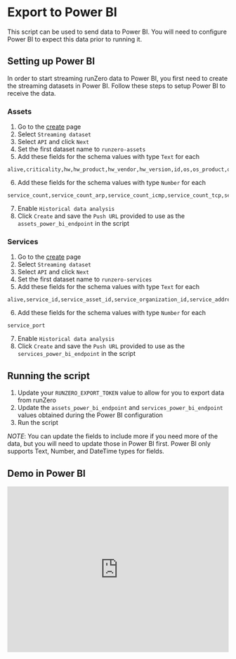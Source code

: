 # Export to Power BI

This script can be used to send data to Power BI. You will need to configure Power BI to expect this data prior to running it.

## Setting up Power BI

In order to start streaming runZero data to Power BI, you first need to create the streaming datasets in Power BI. Follow these steps to setup Power BI to receive the data.

### Assets

1. Go to the [create](https://app.powerbi.com/groups/me/create) page
2. Select `Streaming dataset`
3. Select `API` and click `Next`
4. Set the first dataset name to `runzero-assets`
5. Add these fields for the schema values with type `Text` for each

```text
alive,criticality,hw,hw_product,hw_vendor,hw_version,id,os,os_product,os_vendor,os_version,risk
```

6. Add these fields for the schema values with type `Number` for each

```text
service_count,service_count_arp,service_count_icmp,service_count_tcp,service_count_udp,software_count,vulnerability_count
```

7. Enable `Historical data analysis`
8. Click `Create` and save the `Push URL` provided to use as the `assets_power_bi_endpoint` in the script

### Services

1. Go to the [create](https://app.powerbi.com/groups/me/create) page
2. Select `Streaming dataset`
3. Select `API` and click `Next`
4. Set the first dataset name to `runzero-services`
5. Add these fields for the schema values with type `Text` for each

```text
alive,service_id,service_asset_id,service_organization_id,service_address,service_transport,service_vhost,service_summary,id,organization_id,site_id,detected_by,type
```

6. Add these fields for the schema values with type `Number` for each

```text
service_port
```

7. Enable `Historical data analysis`
8. Click `Create` and save the `Push URL` provided to use as the `services_power_bi_endpoint` in the script

## Running the script

1. Update your `RUNZERO_EXPORT_TOKEN` value to allow for you to export data from runZero
2. Update the `assets_power_bi_endpoint` and `services_power_bi_endpoint` values obtained during the Power BI configuration
3. Run the script

_NOTE_: You can update the fields to include more if you need more of the data, but you will need to update those in Power BI first. Power BI only supports Text, Number, and DateTime types for fields.

## Demo in Power BI

<div style="position: relative; padding-bottom: calc(66.66666666666666% + 41px); height: 0; width: 100%"><iframe src="https://demo.arcade.software/4x6aKDfCpf0bZrJhm6MR?embed" frameborder="0" loading="lazy" webkitallowfullscreen mozallowfullscreen allowfullscreen style="position: absolute; top: 0; left: 0; width: 100%; height: 100%;color-scheme: light;" title="runZero Export to Power BI"></iframe></div>
